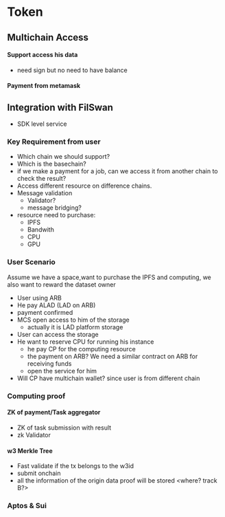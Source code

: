 # Token

## &#x20;Multichain Access

#### Support access his data

* need sign but no need to have balance

#### Payment from metamask



## Integration with FilSwan

* SDK level service&#x20;

### Key Requirement from user

* Which chain we should support?
* Which is the basechain?
* if we make a payment for a job,  can we access it from another chain to check the result?
* Access different resource on difference chains.
* Message validation
  * Validator?
  * message bridging?
* resource need to purchase:
  * IPFS
  * Bandwith
  * CPU
  * GPU

### User Scenario

Assume we have a space,want to purchase the IPFS and computing, we also want to reward the dataset owner

* User using ARB
* He pay ALAD (LAD on ARB)
* payment confirmed
* MCS open access to him of the storage
  * actually it is LAD platform storage
* User can access the storage&#x20;
* He want to reserve CPU for running his instance
  * he pay CP for the computing resource
  * the payment on ARB? We need a similar contract on ARB for receiving funds
  * open the service for him
* Will CP have multichain wallet? since user is from different chain

### &#x20;Computing proof

#### ZK of payment/Task aggregator

* ZK of task submission with result
* zk Validator

#### w3 Merkle Tree

* Fast validate if the tx belongs to the w3id
* submit onchain
* all the information of the origin data proof will be stored \<where? track B?>

### Aptos & Sui
